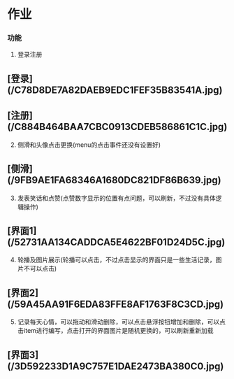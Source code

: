 # 作业

### 功能

1. 登录注册

<h2 id="picture">[登录](/C78D8DE7A82DAEB9EDC1FEF35B83541A.jpg)</h2>

<h2 id="picture">[注册](/C884B464BAA7CBC0913CDEB586861C1C.jpg)</h2>

2. 侧滑和头像点击更换(menu的点击事件还没有设置好)

<h2 id="picture">[侧滑](/9FB9AE1FA68346A1680DC821DF86B639.jpg)</h2>

3. 发表笑话和点赞(点赞数字显示的位置有点问题，可以刷新，不过没有具体逻辑操作)

<h2 id="picture">[界面1](/52731AA134CADDCA5E4622BF01D24D5C.jpg)</h2>

4. 轮播及图片展示(轮播可以点击，不过点击显示的界面只是一些生活记录，图片不可以点击)

<h2 id="picture">[界面2](/59A45AA91F6EDA83FFE8AF1763F8C3CD.jpg)</h2>

5. 记录每天心情，可以拖动和滑动删除，可以点击悬浮按钮增加和删除，可以点击item进行编写，点击打开的界面图片是随机更换的，可以刷新重新加载

<h2 id="picture">[界面3](/3D592233D1A9C757E1DAE2473BA380C0.jpg)</h2>